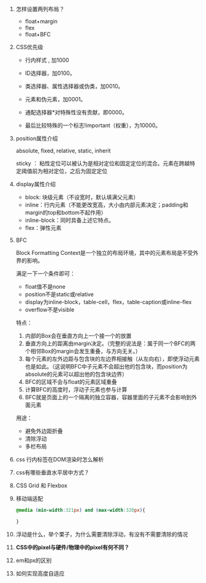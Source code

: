1. 怎样设置两列布局？ 

   + float+margin
   + flex
   + float+BFC

2. CSS优先级 

   + 行内样式 ,  加1000

   - ID选择器，加0100。

   - 类选择器、属性选择器或伪类，加0010。

   - 元素和伪元素，加0001。

   - 通配选择器\*对特殊性没有贡献，即0000。

   - 最后比较特殊的一个标志!important（权重），为10000。

     

3. position属性介绍

   absolute, fixed, relative,  static,  inherit

   sticky ： 粘性定位可以被认为是相对定位和固定定位的混合。元素在跨越特定阈值前为相对定位，之后为固定定位 

   

4. display属性介绍

   + block: 块级元素（不设宽时，默认填满父元素）
   + inline：行内元素（不能更改宽高，大小由内部元素决定；padding和margin的top和bottom不起作用）
   + inline-block：同时具备上述它特点。
   + flex：弹性元素

   

5. BFC

   Block Formatting Context是一个独立的布局环境，其中的元素布局是不受外界的影响。

   满足一下一个条件即可：

   + float值不是none
   + position不是static或relative
   + display为inline-block，table-cell，flex，table-caption或inline-flex
   + overflow不是visible

   特点：

   1. 内部的Box会在垂直方向上一个接一个的放置
   2. 垂直方向上的距离由margin决定。（完整的说法是：属于同一个BFC的两个相邻Box的margin会发生重叠，与方向无关。）
   3. 每个元素的左外边距与包含块的左边界相接触（从左向右），即使浮动元素也是如此。（这说明BFC中子元素不会超出他的包含块，而position为absolute的元素可以超出他的包含块边界）
   4. BFC的区域不会与float的元素区域重叠
   5. 计算BFC的高度时，浮动子元素也参与计算
   6. BFC就是页面上的一个隔离的独立容器，容器里面的子元素不会影响到外面元素

   用途：

   + 避免外边距折叠
   + 清除浮动
   + 多栏布局

   

6. css 行内标签在DOM渲染时怎么解析

7. css有哪些垂直水平居中方式？

8. CSS Grid 和 Flexbox 

9. 移动端适配

   ```css
   @media (min-width:321px) and (max-width:320px){
   	
   }
   ```

10. 浮动是什么，举个栗子，为什么需要清除浮动，有没有不需要清除的情况 

11. **CSS中的pixel与硬件/物理中的pixel有何不同？** 

12. em和px的区别 

13. 如何实现高度自适应 
